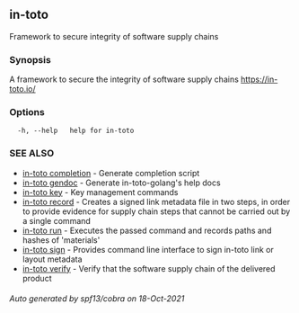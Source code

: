 ## in-toto

Framework to secure integrity of software supply chains

### Synopsis

A framework to secure the integrity of software supply chains https://in-toto.io/

### Options

```
  -h, --help   help for in-toto
```

### SEE ALSO

* [in-toto completion](in-toto_completion.md)	 - Generate completion script
* [in-toto gendoc](in-toto_gendoc.md)	 - Generate in-toto-golang's help docs
* [in-toto key](in-toto_key.md)	 - Key management commands
* [in-toto record](in-toto_record.md)	 - Creates a signed link metadata file in two steps, in order to provide
              evidence for supply chain steps that cannot be carried out by a single command
* [in-toto run](in-toto_run.md)	 - Executes the passed command and records paths and hashes of 'materials'
* [in-toto sign](in-toto_sign.md)	 - Provides command line interface to sign in-toto link or layout metadata
* [in-toto verify](in-toto_verify.md)	 - Verify that the software supply chain of the delivered product

###### Auto generated by spf13/cobra on 18-Oct-2021
